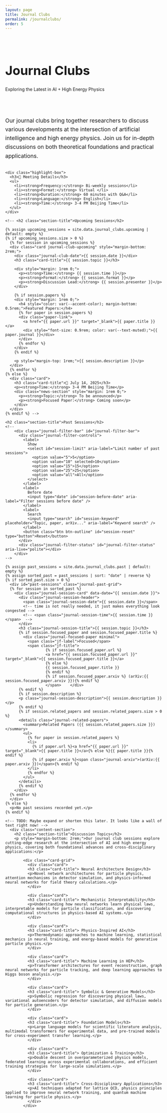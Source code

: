 ```yaml
---
layout: page
title: Journal Clubs
permalink: /journalclubs/
order: 5
---
```


<div class="hero-section" style="padding: 2rem 0; margin-bottom: 2rem;">
  <div class="wrapper">
    <h1 class="hero-title" style="font-size: 2.5rem;">Journal Clubs</h1>
    <p class="hero-subtitle">Exploring the Latest in AI + High Energy Physics</p>
  </div>
</div>

<div class="wrapper">
  <div class="content-section">
    <p style="font-size: 1.1rem; line-height: 1.6; margin-bottom: 2rem;">
      Our journal clubs bring together researchers to discuss various developments 
      at the intersection of artificial intelligence and high energy physics. Join us for in-depth 
      discussions on both theoretical foundations and practical applications.
    </p>

    <div class="highlight-box">
      <h3>📅 Meeting Details</h3>
      <ul>
        <li><strong>Frequency:</strong> Bi-weekly sessions</li>
        <li><strong>Format:</strong> Virtual </li>
        <li><strong>Duration:</strong> 60 minutes with Q&A</li>
        <li><strong>Language:</strong> English</li>
        <li><strong>Time:</strong> 3-4 PM Beijing Time</li>
      </ul>
    </div>

    <!-- <h2 class="section-title">Upcoming Sessions</h2>
    
    {% assign upcoming_sessions = site.data.journal_clubs.upcoming | default: empty %}
    {% if upcoming_sessions.size > 0 %}
      {% for session in upcoming_sessions %}
      <div class="card journal-club-upcoming" style="margin-bottom: 2rem;">
        <div class="journal-club-date">{{ session.date }}</div>
        <h3 class="card-title">{{ session.topic }}</h3>
        
        <div style="margin: 1rem 0;">
          <p><strong>Time:</strong> {{ session.time }}</p>
          <p><strong>Format:</strong> {{ session.format }}</p>
          <p><strong>Discussion Lead:</strong> {{ session.presenter }}</p>
        </div>
        
        {% if session.papers %}
        <div style="margin: 1rem 0;">
          <h4 style="color: var(--accent-color); margin-bottom: 0.5rem;">Featured Papers:</h4>
          {% for paper in session.papers %}
          <div class="paper-link">
            <a href="{{ paper.url }}" target="_blank">{{ paper.title }}</a>
            <div style="font-size: 0.9rem; color: var(--text-muted);">{{ paper.journal }}</div>
          </div>
          {% endfor %}
        </div>
        {% endif %}
        
        <p style="margin-top: 1rem;">{{ session.description }}</p>
      </div>
      {% endfor %}
    {% else %}
      <div class="card">
        <h3 class="card-title">📅 July 14, 2025</h3>
        <p><strong>Time:</strong> 3-4 PM Beijing Time</p>
        <div class="news-section" style="margin: 1rem 0;">
          <p><strong>Topic:</strong> To be announced</p>
          <p><strong>Focused Paper:</strong> Coming soon</p>
        </div>
      </div>
    {% endif %} -->

    <h2 class="section-title">Past Sessions</h2>
    <!--
        <div class="journal-filter-bar" id="journal-filter-bar">
          <div class="journal-filter-controls">
            <label>
              Show
              <select id="session-limit" aria-label="Limit number of past sessions">
                <option value="5">5</option>
                <option value="10" selected>10</option>
                <option value="15">15</option>
                <option value="25">25</option>
                <option value="all">All</option>
              </select>
            </label>
            <label>
              Before date
              <input type="date" id="session-before-date" aria-label="Filter sessions before date" />
            </label>
            <label>
              Search
              <input type="search" id="session-keyword" placeholder="Topic, paper, arXiv..." aria-label="Keyword search" />
            </label>
            <button class="btn btn-outline" id="session-reset" type="button">Reset</button>
          </div>
          <div class="journal-filter-status" id="journal-filter-status" aria-live="polite"></div>
        </div>
    -->

    {% assign past_sessions = site.data.journal_clubs.past | default: empty %}
    {% assign sorted_past = past_sessions | sort: "date" | reverse %}
    {% if sorted_past.size > 0 %}
      <div id="past-sessions" class="journal-past-grid">
      {% for session in sorted_past %}
        <div class="journal-session-card" data-date="{{ session.date }}">
          <div class="journal-session-header">
            <span class="journal-session-date">{{ session.date }}</span>
            <!-- time is not really needed, it just makes everything look congested -->
            <!-- <span class="journal-session-time">{{ session.time }}</span>  -->
          </div>
          <h3 class="journal-session-title">{{ session.topic }}</h3>
          {% if session.focused_paper and session.focused_paper.title %}
            <div class="journal-focused-paper minimal">
              <span class="jf-label">Focused</span>
              <span class="jf-title">
                      {% if session.focused_paper.url %}
                      <a href="{{ session.focused_paper.url }}" target="_blank">{{ session.focused_paper.title }}</a>
                      {% else %}
                      {{ session.focused_paper.title }}
                      {% endif %}
                      {% if session.focused_paper.arxiv %} (arXiv:{{ session.focused_paper.arxiv }}){% endif %}
                      </span>    </div>
          {% endif %}
          {% if session.description %}
          <p class="journal-session-description">{{ session.description }}</p>
          {% endif %}
          {% if session.related_papers and session.related_papers.size > 0 %}
          <details class="journal-related-papers">
            <summary>Related Papers ({{ session.related_papers.size }})</summary>
            <ul>
              {% for paper in session.related_papers %}
              <li>
                {% if paper.url %}<a href="{{ paper.url }}" target="_blank">{{ paper.title }}</a>{% else %}{{ paper.title }}{% endif %}
                {% if paper.arxiv %}<span class="journal-arxiv">(arXiv:{{ paper.arxiv }})</span>{% endif %}
              </li>
              {% endfor %}
            </ul>
          </details>
          {% endif %}
        </div>
      {% endfor %}
      </div>
    {% else %}
      <p>No past sessions recorded yet.</p>
    {% endif %}

    <!-- TODO: Maybe expand or shorten this later. It looks like a wall of text right now! -->
      <div class="content-section">
        <h2 class="section-title">Discussion Topics</h2>
        <p style="margin-bottom: 2rem;">Our journal club sessions explore cutting-edge research at the intersection of AI and high energy physics, covering both foundational advances and cross-disciplinary applications:</p>
            
            <div class="card-grid">
              <div class="card">
              <h3 class="card-title"> Neural Architecture Design</h3>
              <p>Novel network architectures for particle physics, attention mechanisms in detector simulation, and physics-informed neural networks for field theory calculations.</p>
              </div>
              
              <div class="card">
              <h3 class="card-title"> Mechanistic Interpretability</h3>
              <p>Understanding how neural networks learn physical laws, interpretable models for particle classification, and discovering computational structures in physics-based AI systems.</p>
              </div>
              
              <div class="card">
              <h3 class="card-title"> Physics-Inspired AI</h3>
              <p>Thermodynamic approaches to machine learning, statistical mechanics in neural training, and energy-based models for generative particle physics.</p>
              </div>
              
              <div class="card">
              <h3 class="card-title"> Machine Learning in HEP</h3>
              <p>Transformer architectures for event reconstruction, graph neural networks for particle tracking, and deep learning approaches to Higgs boson analysis.</p>
              </div>
              
              <div class="card">
              <h3 class="card-title"> Symbolic & Generative Models</h3>
              <p>Symbolic regression for discovering physical laws, variational autoencoders for detector simulation, and diffusion models for particle generation.</p>
              </div>
              
              <div class="card">
              <h3 class="card-title"> Foundation Models</h3>
              <p>Large language models for scientific literature analysis, multimodal transformers for experimental data, and pre-trained models for cross-experiment transfer learning.</p>
              </div>
              
              <div class="card">
              <h3 class="card-title"> Optimization & Training</h3>
              <p>Double descent in overparameterized physics models, federated learning across experimental collaborations, and efficient training strategies for large-scale simulations.</p>
              </div>
              
              <div class="card">
              <h3 class="card-title"> Cross-Disciplinary Applications</h3>
              <p>AI techniques adapted for lattice QCD, physics principles applied to improve neural network training, and quantum machine learning for particle physics.</p>
              </div>
            </div>

<script>
  // Pray this scripts works in prod.
  (function(){
    const limitSelect = document.getElementById('session-limit');
    const beforeInput = document.getElementById('session-before-date');
    const keywordInput = document.getElementById('session-keyword');
    const resetBtn = document.getElementById('session-reset');
    const statusEl = document.getElementById('journal-filter-status');
    const container = document.getElementById('past-sessions');
    if(!container) return;
    const cards = Array.from(container.querySelectorAll('.journal-session-card'));

    cards.forEach(card => {
      const ds = card.getAttribute('data-date');
      card._date = new Date(ds + 'T00:00:00Z');
      let text = card.querySelector('.journal-session-title')?.textContent || '';
      const focused = card.querySelector('.journal-focused-paper');
      if(focused) text += ' ' + focused.textContent;
      const related = card.querySelectorAll('.journal-related-papers li');
      related.forEach(li => { text += ' ' + li.textContent; });
      card._search = text.toLowerCase();
    });

    function debounce(fn, wait=180){
      let t; return function(...args){ clearTimeout(t); t=setTimeout(()=>fn.apply(this,args), wait); };
    }

    function formatDate(d){
      if(!(d instanceof Date) || isNaN(d)) return ''; const iso = d.toISOString().slice(0,10); return iso;
    }

    function applyFilters(){
      const limitVal = limitSelect.value;
      const beforeVal = beforeInput.value ? new Date(beforeInput.value + 'T00:00:00Z') : null;
      const kwRaw = keywordInput.value.trim().toLowerCase();
      const kwTokens = kwRaw.length ? kwRaw.split(/\s+/).filter(Boolean) : [];

      const filtered = cards.filter(c => {
        if(beforeVal && c._date >= beforeVal) return false;
        if(kwTokens.length){
          for(const token of kwTokens){
            if(!c._search.includes(token)) return false;
          }
        }
        return true;
      });

      let limited = filtered;
      if(limitVal !== 'all') {
        const n = parseInt(limitVal, 10);
        limited = filtered.slice(0, n);
      }

      // Update DOM visibility
      cards.forEach(c => c.classList.add('is-filter-hidden'));
      limited.forEach(c => c.classList.remove('is-filter-hidden'));

      // Empty state handling
      let emptyState = container.querySelector('.journal-empty-state');
      if(!limited.length){
        if(!emptyState){
          emptyState = document.createElement('div');
          emptyState.className = 'journal-empty-state';
          emptyState.innerHTML = '<p>No sessions match your filters.</p>';
          container.appendChild(emptyState);
        }
        emptyState.style.display = 'block';
      } else if(emptyState) {
        emptyState.style.display = 'none';
      }

      const parts = [];
      parts.push(limited.length + ' shown');
      if(limited.length !== filtered.length) parts.push('of ' + filtered.length + ' match');
      if(kwTokens.length) parts.push('keywords: ' + kwTokens.join(', '));
      if(beforeVal) parts.push('before ' + formatDate(beforeVal));
      parts.push('total ' + cards.length);
      statusEl.textContent = parts.join(' · ');
    }

    const applyFiltersDebounced = debounce(applyFilters, 160);

    limitSelect.addEventListener('change', applyFilters);
    beforeInput.addEventListener('change', applyFilters);
    keywordInput.addEventListener('input', applyFiltersDebounced);
    resetBtn.addEventListener('click', () => {
      limitSelect.value = '10';
      beforeInput.value = '';
      keywordInput.value = '';
      applyFilters();
      keywordInput.focus();
    });

    applyFilters();
  })();
</script>
